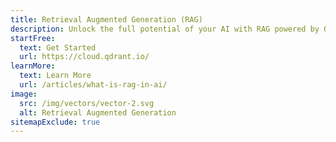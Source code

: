 ```yaml
---
title: Retrieval Augmented Generation (RAG)
description: Unlock the full potential of your AI with RAG powered by Qdrant. Dive into a new era of intelligent applications that understand and interact with unprecedented accuracy and depth.
startFree:
  text: Get Started
  url: https://cloud.qdrant.io/
learnMore:
  text: Learn More
  url: /articles/what-is-rag-in-ai/
image:
  src: /img/vectors/vector-2.svg
  alt: Retrieval Augmented Generation
sitemapExclude: true
---
```


